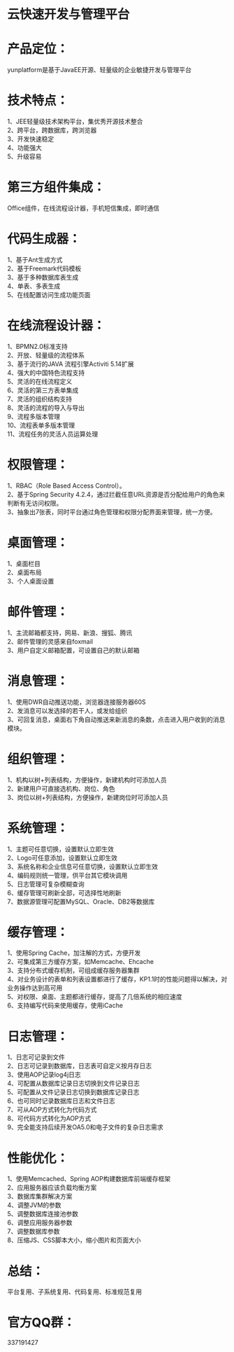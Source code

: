 # 云快速开发与管理平台

# 产品定位：  
yunplatform是基于JavaEE开源、轻量级的企业敏捷开发与管理平台  

# 技术特点：  
1、JEE轻量级技术架构平台，集优秀开源技术整合  
2、跨平台，跨数据库，跨浏览器  
3、开发快速稳定  
4、功能强大  
5、升级容易  

# 第三方组件集成：  
Office组件，在线流程设计器，手机短信集成，即时通信  

# 代码生成器：  
1、基于Ant生成方式  
2、基于Freemark代码模板  
3、基于多种数据库表生成  
4、单表、多表生成  
5、在线配置访问生成功能页面  

# 在线流程设计器：  
1、BPMN2.0标准支持  
2、开放、轻量级的流程体系  
3、基于流行的JAVA 流程引擎Activiti 5.14扩展  
4、强大的中国特色流程支持  
5、灵活的在线流程定义  
6、灵活的第三方表单集成  
7、灵活的组织结构支持  
8、灵活的流程的导入与导出  
9、流程多版本管理  
10、流程表单多版本管理  
11、流程任务的灵活人员运算处理  

# 权限管理：  
1、RBAC（Role Based Access Control）。  
2、基于Spring Security 4.2.4，通过拦截任意URL资源是否分配给用户的角色来判断有无访问权限。  
3、抽象出7张表，同时平台通过角色管理和权限分配界面来管理，统一方便。  

# 桌面管理：  
1、桌面栏目  
2、桌面布局  
3、个人桌面设置  

# 邮件管理：  
1、主流邮箱都支持，网易、新浪、搜狐、腾讯  
2、邮件管理的灵感来自foxmail  
3、用户自定义邮箱配置，可设置自己的默认邮箱  

# 消息管理：  
1、使用DWR自动推送功能，浏览器连接服务器60S  
2、发消息可以发选择的若干人，或发给组织  
3、可回复消息，桌面右下角自动推送来新消息的条数，点击进入用户收到的消息模块。  

# 组织管理：  
1、机构以树+列表结构，方便操作，新建机构时可添加人员  
2、新建用户可直接选机构、岗位、角色  
3、岗位以树+列表结构，方便操作，新建岗位时可添加人员  

# 系统管理：  
1、主题可任意切换，设置默认立即生效  
2、Logo可任意添加，设置默认立即生效  
3、系统名称和企业信息可任意切换，设置默认立即生效  
4、编码规则统一管理，供平台其它模块调用  
5、日志管理可复杂模糊查询  
6、缓存管理可刷新全部，可选择性地刷新  
7、数据源管理可配置MySQL、Oracle、DB2等数据库  

# 缓存管理：  
1、使用Spring Cache，加注解的方式，方便开发  
2、可集成第三方缓存方案，如Memcache、Ehcache  
3、支持分布式缓存机制，可组成缓存服务器集群  
4、对业务设计的表单和列表设置都进行了缓存，KP1.1时的性能问题得以解决，对业务操作达到高可用  
5、对权限、桌面、主题都进行缓存，提高了几倍系统的相应速度  
6、支持编写代码来使用缓存，使用iCache  

# 日志管理：  
1、日志可记录到文件  
2、日志可记录到数据库，日志表可自定义按月存日志  
3、使用AOP记录log4j日志  
4、可配置从数据库记录日志切换到文件记录日志  
5、可配置从文件记录日志切换到数据库记录日志  
6、也可同时记录数据库日志和文件日志  
7、可从AOP方式转化为代码方式  
8、可代码方式转化为AOP方式  
9、完全能支持后续开发OA5.0和电子文件的复杂日志需求  

# 性能优化：  
1、使用Memcached、Spring AOP构建数据库前端缓存框架  
2、应用服务器应该负载均衡方案  
3、数据库集群解决方案  
4、调整JVM的参数  
5、调整数据库连接池参数  
6、调整应用服务器参数  
7、调整数据库参数  
8、压缩JS、CSS脚本大小，缩小图片和页面大小  

# 总结：  
平台复用、子系统复用、代码复用、标准规范复用  

# 官方QQ群：
337191427





















